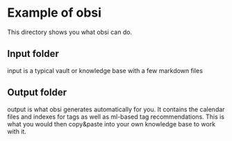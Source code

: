 # Example of obsi
This directory shows you what obsi can do.

## Input folder
input is a typical vault or knowledge base with a few markdown files

## Output folder
output is what obsi generates automatically for you.
It contains the calendar files and indexes for tags as well as ml-based tag recommendations.
This is what you would then copy&paste into your own knowledge base to work with it.